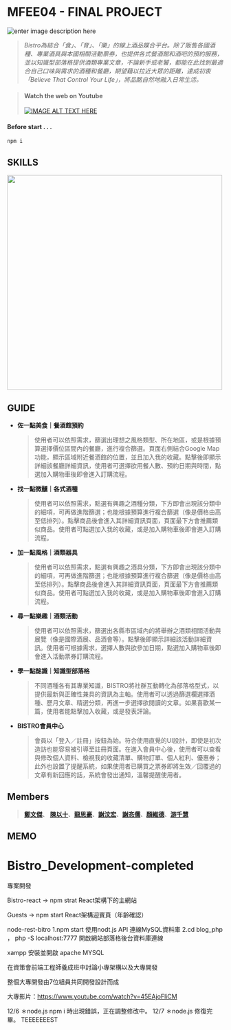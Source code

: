 # MFEE04 - FINAL PROJECT

![enter image description here](https://images.plurk.com/UVluLISyQrl2nX0lUtScY.png)

> *Bistro為結合「食」、「育」、「樂」的線上酒品媒合平台。除了販售各國酒種、專業酒具與本國相關活動票券，也提供各式餐酒館和酒吧的預約服務，並以知識型部落格提供酒類專業文章，不論新手或老饕，都能在此找到最適合自己口味與需求的酒種和餐廳，期望藉以拉近大眾的距離，達成初衷「Believe That Control Your Life」，將品酩自然地融入日常生活。*

> #### Watch the web on Youtube  
> [![IMAGE ALT TEXT HERE](https://img.youtube.com/vi/45EAjoFliCM/0.jpg)](https://youtu.be/45EAjoFliCM)

#### Before start . . .

    npm i

## SKILLS

<img src="https://images.plurk.com/3u7ZtOljihaPMOh3se9Tjs.png" width="500">

## GUIDE

- **佐一點美食｜餐酒館預約**
	> 使用者可以依照需求，篩選出理想之風格類型、所在地區，或是根據預算選擇價位區間內的餐廳，進行複合篩選。頁面右側結合Google Map功能，顯示區域附近餐酒館的位置，並且加入我的收藏。點擊後即顯示詳細該餐廳詳細資訊，使用者可選擇欲用餐人數、預約日期與時間，點選加入購物車後即會進入訂購流程。
	
- **找一點微醺｜各式酒種**
	> 使用者可以依照需求，點選有興趣之酒種分類，下方即會出現該分類中的細項，可再做進階篩選；也能根據預算進行複合篩選（像是價格由高至低排列）。點擊商品後會進入其詳細資訊頁面，頁面最下方會推薦類似商品。使用者可點選加入我的收藏，或是加入購物車後即會進入訂購流程。

- **加一點風格｜酒類器具**
	> 使用者可以依照需求，點選有興趣之酒具分類，下方即會出現該分類中的細項，可再做進階篩選；也能根據預算進行複合篩選（像是價格由高至低排列）。點擊商品後會進入其詳細資訊頁面，頁面最下方會推薦類似商品。使用者可點選加入我的收藏，或是加入購物車後即會進入訂購流程。
	
- **尋一點樂趣｜酒類活動**
	> 使用者可以依照需求，篩選出各縣市區域內的將舉辦之酒類相關活動與展覽（像是國際酒展、品酒會等）。點擊後即顯示詳細該活動詳細資訊。使用者可根據需求，選擇人數與欲參加日期，點選加入購物車後即會進入活動票券訂購流程。
	
- **學一點酩識｜知識型部落格**
	> 不同酒種各有其專業知識，BISTRO將社群互動轉化為部落格型式，以提供最新與正確性兼具的資訊為主軸。使用者可以透過篩選欄選擇酒種、歷月文章、精選分類，再進一步選擇欲閱讀的文章。如果喜歡某一篇，使用者能點擊加入收藏，或是發表評論。
	
- **BISTRO會員中心**
	> 會員以「登入／註冊」按鈕為始。符合使用直覺的UI設計，即使是初次造訪也能容易被引導至註冊頁面。在進入會員中心後，使用者可以查看與修改個人資料、檢視我的收藏清單、購物訂單、個人紅利、優惠券；此外也設置了提醒系統，如果使用者已購買之票券即將生效／回覆過的文章有新回應的話，系統會發出通知，溫馨提醒使用者。



## Members

>  [**鄭文傑**](https://github.com/milkyeway)、  [**陳以十**](https://github.com/monkeychen528)、[**龍思豪**](https://github.com/cyruslung)、[**謝汶宏**]()、[**謝忞儒**](https://github.com/kissyin520)、[**顏維德**](https://github.com/st9866101)、[**游千慧**](https://github.com/yuu-chien)



## MEMO




# Bistro_Development-completed
專案開發

Bistro-react -> npm strat  React架構下的主網站

Guests  -> npm start  React架構迎賓頁（年齡確認）

node-rest-bitro
1.npm start   使用nodt.js API 連線MySQL資料庫
2.cd blog_php ， php -S localhost:7777 開啟網站部落格後台資料庫連線


xampp 安裝並開啟 apache MYSQL

在資策會前端工程師養成班中討論小專架構以及大專開發

整個大專開發由7位組員共同開發設計而成

大專影片：https://www.youtube.com/watch?v=45EAjoFliCM

12/6
＊node.js npm i 時出現錯誤，正在調整修改中。
12/7
＊node.js 修復完畢。
TEEEEEEEST
